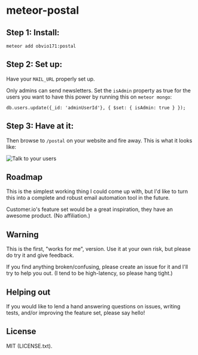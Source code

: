 # meteor-postal

## Step 1: Install:

    meteor add obvio171:postal

## Step 2: Set up:

Have your `MAIL_URL` properly set up.

Only admins can send newsletters. Set the `isAdmin` property as true for the users you want to have this power by running this on `meteor mongo`:

    db.users.update({_id: 'adminUserId'}, { $set: { isAdmin: true } });

## Step 3: Have at it:

Then browse to `/postal` on your website and fire away. This is what it looks like:

![Talk to your users](http://i.imgur.com/skSrqJW.png)

## Roadmap

This is the simplest working thing I could come up with, but I'd like to turn this into a complete and robust email automation tool in the future.

Customer.io's feature set would be a great inspiration, they have an awesome product. (No affiliation.)

## Warning

This is the first, "works for me", version. Use it at your own risk, but please do try it and give feedback.

If you find anything broken/confusing, please create an issue for it and I'll try to help you out. (I tend to be high-latency, so please hang tight.)

## Helping out

If you would like to lend a hand answering questions on issues, writing tests, and/or improving the feature set, please say hello!

## License

MIT (LICENSE.txt).
